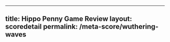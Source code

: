 ---
        
title: Hippo Penny Game Review
layout: scoredetail
permalink: /meta-score/wuthering-waves
---